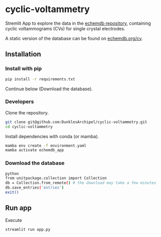 # cyclic-voltammetry

Stremlit App to explore the data in the [echemdb repository](https://github.com/echemdb/electrochemistry-data), containing cyclic voltammograms (CVs) for single crystal electrodes.

A static version of the database can be found on [echemdb.org/cv](https://www.echemdb.org/cv/).

## Installation

### Install with pip

```sh
pip install -r requirements.txt
```

Continue below (Download the database).

### Developers

Clone the repository.

```sh
git clone git@github.com:DunklesArchipel/cyclic-voltammetry.git
cd cyclic-voltammetry
```

Install dependencies with conda (or mamba).

```sh
mamba env create -f environment.yaml
mamba activate echemdb_app
```

### Download the database

```sh
python
from unitpackage.collection import Collection
db = Collection.from_remote() # the download may take a few minutes
db.save_entries('entries')
exit()
```

## Run app

Execute

```sh
streamlit run app.py
```
